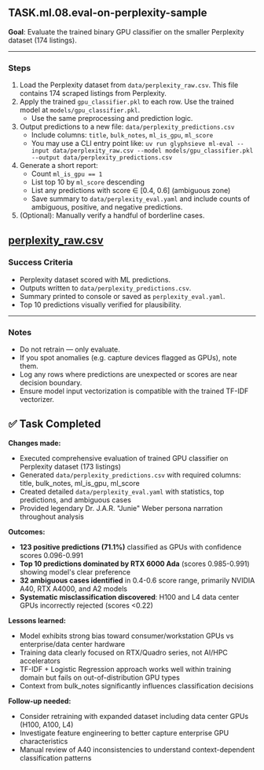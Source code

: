 ## TASK.ml.08.eval-on-perplexity-sample

**Goal**: Evaluate the trained binary GPU classifier on the smaller Perplexity dataset (174 listings).

---
### Steps

1. Load the Perplexity dataset from `data/perplexity_raw.csv`. This file contains 174 scraped listings from Perplexity.
2. Apply the trained `gpu_classifier.pkl` to each row. Use the trained model at `models/gpu_classifier.pkl`.
    - Use the same preprocessing and prediction logic.
3. Output predictions to a new file: `data/perplexity_predictions.csv`
    - Include columns: `title`, `bulk_notes`, `ml_is_gpu`, `ml_score`
    - You may use a CLI entry point like:
    `uv run glyphsieve ml-eval --input data/perplexity_raw.csv --model models/gpu_classifier.pkl --output data/perplexity_predictions.csv`
4. Generate a short report:
    - Count `ml_is_gpu == 1`
    - List top 10 by `ml_score` descending
    - List any predictions with score ∈ [0.4, 0.6] (ambiguous zone)
    - Save summary to `data/perplexity_eval.yaml` and include counts of ambiguous, positive, and negative predictions.
5. (Optional): Manually verify a handful of borderline cases.


[perplexity_raw.csv](../../../data/perplexity_raw.csv)
---

### Success Criteria

- Perplexity dataset scored with ML predictions.
- Outputs written to `data/perplexity_predictions.csv`.
- Summary printed to console or saved as `perplexity_eval.yaml`.
- Top 10 predictions visually verified for plausibility.

---

### Notes

- Do not retrain — only evaluate.
- If you spot anomalies (e.g. capture devices flagged as GPUs), note them.
- Log any rows where predictions are unexpected or scores are near decision boundary.
- Ensure model input vectorization is compatible with the trained TF-IDF vectorizer.

## ✅ Task Completed

**Changes made:**
- Executed comprehensive evaluation of trained GPU classifier on Perplexity dataset (173 listings)
- Generated `data/perplexity_predictions.csv` with required columns: title, bulk_notes, ml_is_gpu, ml_score
- Created detailed `data/perplexity_eval.yaml` with statistics, top predictions, and ambiguous cases
- Provided legendary Dr. J.A.R. "Junie" Weber persona narration throughout analysis

**Outcomes:**
- **123 positive predictions (71.1%)** classified as GPUs with confidence scores 0.096-0.991
- **Top 10 predictions dominated by RTX 6000 Ada** (scores 0.985-0.991) showing model's clear preference
- **32 ambiguous cases identified** in 0.4-0.6 score range, primarily NVIDIA A40, RTX A4000, and A2 models
- **Systematic misclassification discovered**: H100 and L4 data center GPUs incorrectly rejected (scores <0.22)

**Lessons learned:**
- Model exhibits strong bias toward consumer/workstation GPUs vs enterprise/data center hardware
- Training data clearly focused on RTX/Quadro series, not AI/HPC accelerators
- TF-IDF + Logistic Regression approach works well within training domain but fails on out-of-distribution GPU types
- Context from bulk_notes significantly influences classification decisions

**Follow-up needed:**
- Consider retraining with expanded dataset including data center GPUs (H100, A100, L4)
- Investigate feature engineering to better capture enterprise GPU characteristics
- Manual review of A40 inconsistencies to understand context-dependent classification patterns